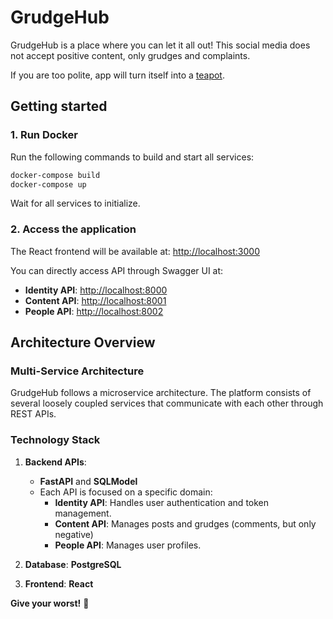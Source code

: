 # GrudgeHub

GrudgeHub is a place where you can let it all out!
This social media does not accept positive content, only grudges and complaints.

If you are too polite, app will turn itself into a [teapot](https://developer.mozilla.org/en-US/docs/Web/HTTP/Status/418).

## Getting started

### 1. Run Docker

Run the following commands to build and start all services:

```bash
docker-compose build
docker-compose up
```

Wait for all services to initialize.

### 2. Access the application

The React frontend will be available at:
<http://localhost:3000>

You can directly access API through Swagger UI at:

- **Identity API**: <http://localhost:8000>
- **Content API**: <http://localhost:8001>
- **People API**: <http://localhost:8002>

## Architecture Overview

### Multi-Service Architecture

GrudgeHub follows a microservice architecture. The platform consists of several loosely coupled services that communicate with each other through REST APIs.

### Technology Stack

1. **Backend APIs**:
   - **FastAPI** and **SQLModel**
   - Each API is focused on a specific domain:
     - **Identity API**: Handles user authentication and token management.
     - **Content API**: Manages posts and grudges (comments, but only negative)
     - **People API**: Manages user profiles.

2. **Database**: **PostgreSQL**
3. **Frontend**: **React**

**Give your worst!** 🤬
